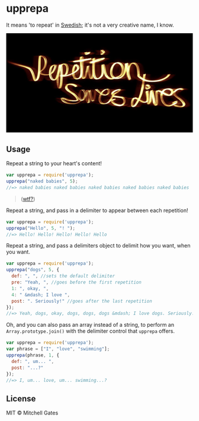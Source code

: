 # upprepa
It means 'to repeat' in [Swedish](https://en.wiktionary.org/wiki/upprepa); it's not a very creative name, I know.

![](save-lives.jpg)

## Usage
Repeat a string to your heart's content!

```js
var upprepa = require('upprepa');
upprepa("naked babies", 5);
//=> naked babies naked babies naked babies naked babies naked babies
```
> ([wtf?](https://www.youtube.com/watch?v=cT8wCVk5WFM))

Repeat a string, and pass in a delimiter to appear between each repetition!

```js
var upprepa = require('upprepa');
upprepa("Hello", 5, "! ");
//=> Hello! Hello! Hello! Hello! Hello
```

Repeat a string, and pass a delimiters object to delimit how you want, when you want.

```js
var upprepa = require('upprepa');
upprepa("dogs", 5, {
  def: ", ", //sets the default delimiter
  pre: "Yeah, ", //goes before the first repetition
  1: ", okay, ",
  4: " &mdash; I love ",
  post: ". Seriously!" //goes after the last repetition
});
//=> Yeah, dogs, okay, dogs, dogs, dogs &mdash; I love dogs. Seriously!
```

Oh, and you can also pass an array instead of a string, to perform an `Array.prototype.join()` with the delimiter control that `upprepa` offers.

```js
var upprepa = require('upprepa');
var phrase = ["I", "love", "swimming"];
upprepa(phrase, 1, {
  def: ", um... ",
  post: "...?"  
});
//=> I, um... love, um... swimming...?
```

## License

MIT © Mitchell Gates
